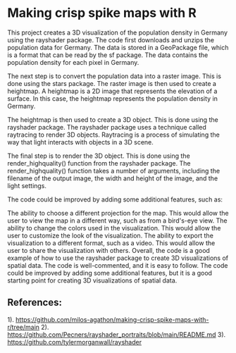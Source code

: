 # Making crisp spike maps with R

This project creates a 3D visualization of the population density in Germany using the rayshader package. The code first downloads and unzips the population data for Germany. The data is stored in a GeoPackage file, which is a format that can be read by the sf package. The data contains the population density for each pixel in Germany.

The next step is to convert the population data into a raster image. This is done using the stars package. The raster image is then used to create a heightmap. A heightmap is a 2D image that represents the elevation of a surface. In this case, the heightmap represents the population density in Germany.

The heightmap is then used to create a 3D object. This is done using the rayshader package. The rayshader package uses a technique called raytracing to render 3D objects. Raytracing is a process of simulating the way that light interacts with objects in a 3D scene.

The final step is to render the 3D object. This is done using the render_highquality() function from the rayshader package. The render_highquality() function takes a number of arguments, including the filename of the output image, the width and height of the image, and the light settings.

The code could be improved by adding some additional features, such as:

The ability to choose a different projection for the map. This would allow the user to view the map in a different way, such as from a bird's-eye view.
The ability to change the colors used in the visualization. This would allow the user to customize the look of the visualization.
The ability to export the visualization to a different format, such as a video. This would allow the user to share the visualization with others.
Overall, the code is a good example of how to use the rayshader package to create 3D visualizations of spatial data. The code is well-commented, and it is easy to follow. The code could be improved by adding some additional features, but it is a good starting point for creating 3D visualizations of spatial data.

## References:
1). https://github.com/milos-agathon/making-crisp-spike-maps-with-r/tree/main
2). https://github.com/Pecners/rayshader_portraits/blob/main/README.md
3). https://github.com/tylermorganwall/rayshader

